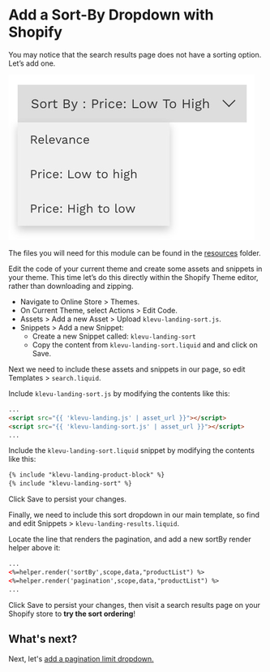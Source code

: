 # Add a Sort-By Dropdown with Shopify

You may notice that the search results page does not have a sorting option. Let’s add one.

![Sort-By Dropdown](/getting-started/3-sort/images/sort-by-dropdown.jpg)

The files you will need for this module can be found in the
[resources](/getting-started/3-sort/shopify/resources) folder.

Edit the code of your current theme and create some assets and snippets in your theme.
This time let’s do this directly within the Shopify Theme editor, rather than downloading and zipping.

- Navigate to Online Store > Themes.
- On Current Theme, select Actions > Edit Code.
- Assets > Add a new Asset > Upload `klevu-landing-sort.js`.
- Snippets > Add a new Snippet:
    - Create a new Snippet called: `klevu-landing-sort`
    - Copy the content from `klevu-landing-sort.liquid` and and click on Save.

Next we need to include these assets and snippets in our page,
so edit Templates > `search.liquid`.

Include `klevu-landing-sort.js` by modifying the contents like this:

```html
...
<script src="{{ 'klevu-landing.js' | asset_url }}"></script>
<script src="{{ 'klevu-landing-sort.js' | asset_url }}"></script>
...
```

Include the `klevu-landing-sort.liquid` snippet by modifying the contents like this:

```html
{% include "klevu-landing-product-block" %}
{% include "klevu-landing-sort" %}
```

Click Save to persist your changes.

Finally, we need to include this sort dropdown in our main template,
so find and edit Snippets > `klevu-landing-results.liquid`.

Locate the line that renders the pagination, and add a new sortBy render helper above it:

```html
...
<%=helper.render('sortBy',scope,data,"productList") %>
<%=helper.render('pagination',scope,data,"productList") %>
...
```

Click Save to persist your changes,
then visit a search results page on your Shopify store to **try the sort ordering**!

## What's next?

Next, let's [add a pagination limit dropdown.](/getting-started/4-limit/shopify)
